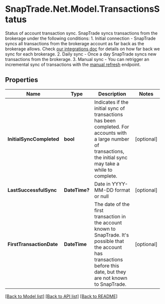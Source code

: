 # SnapTrade.Net.Model.TransactionsStatus
Status of account transaction sync. SnapTrade syncs transactions from the brokerage under the following conditions: 1. Initial connection - SnapTrade syncs all transactions from the brokerage account as far back as the brokerage allows. Check [our integrations doc](https://snaptrade.notion.site/66793431ad0b416489eaabaf248d0afb?v=6fab8012ade6441fa0c6d9af9c55ce3a) for details on how far back we sync for each brokerage. 2. Daily sync - Once a day SnapTrade syncs new transactions from the brokerage. 3. Manual sync - You can retrigger an incremental sync of transactions with the [manual refresh](/reference/Connections/Connections_refreshBrokerageAuthorization) endpoint. 

## Properties

Name | Type | Description | Notes
------------ | ------------- | ------------- | -------------
**InitialSyncCompleted** | **bool** | Indicates if the initial sync of transactions has been completed. For accounts with a large number of transactions, the initial sync may take a while to complete. | [optional] 
**LastSuccessfulSync** | **DateTime?** | Date in YYYY-MM-DD format or null | [optional] 
**FirstTransactionDate** | **DateTime** | The date of the first transaction in the account known to SnapTrade. It&#39;s possible that the account has transactions before this date, but they are not known to SnapTrade. | [optional] 

[[Back to Model list]](../README.md#documentation-for-models) [[Back to API list]](../README.md#documentation-for-api-endpoints) [[Back to README]](../README.md)

